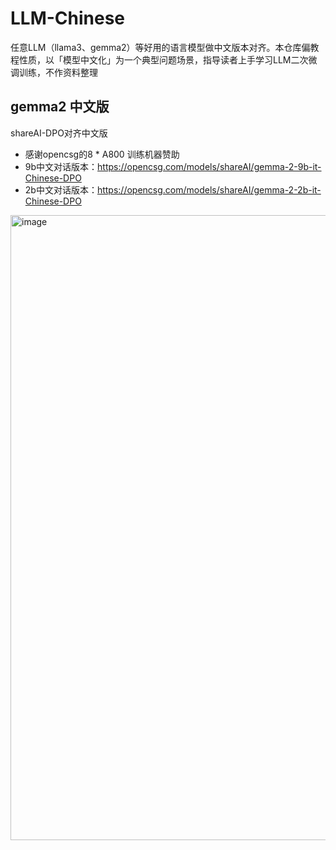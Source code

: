 # LLM-Chinese
任意LLM（llama3、gemma2）等好用的语言模型做中文版本对齐。本仓库偏教程性质，以「模型中文化」为一个典型问题场景，指导读者上手学习LLM二次微调训练，不作资料整理


## gemma2 中文版
shareAI-DPO对齐中文版
- 感谢opencsg的8 * A800 训练机器赞助
- 9b中文对话版本：https://opencsg.com/models/shareAI/gemma-2-9b-it-Chinese-DPO
- 2b中文对话版本：https://opencsg.com/models/shareAI/gemma-2-2b-it-Chinese-DPO
  
<img width="1000" alt="image" src="https://github.com/user-attachments/assets/565946d2-7d46-4173-8a88-f589e4504c9c">
